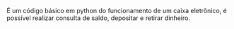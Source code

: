 É um código básico em python do funcionamento de um caixa eletrônico, é possível realizar consulta de saldo, depositar e retirar dinheiro.
